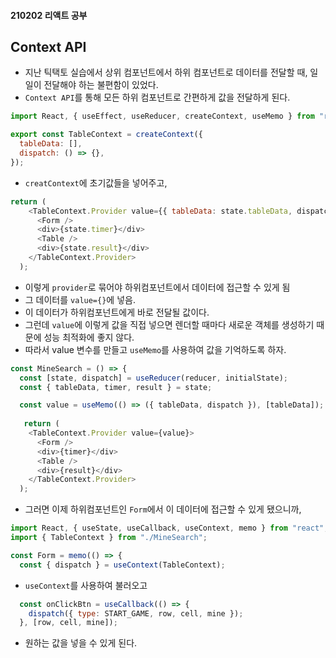 #### 210202 리액트 공부
## Context API 
- 지난 틱택토 실습에서 상위 컴포넌트에서 하위 컴포넌트로 데이터를 전달할 때, 일일이 전달해야 하는 불편함이 있었다.
- `Context API`를 통해 모든 하위 컴포넌트로 간편하게 값을 전달하게 된다.
```javascript
import React, { useEffect, useReducer, createContext, useMemo } from "react";

export const TableContext = createContext({
  tableData: [],
  dispatch: () => {},
});
```
- `creatContext`에 초기값들을 넣어주고,
```javascript
return (
    <TableContext.Provider value={{ tableData: state.tableData, dispatch }}>
      <Form />
      <div>{state.timer}</div>
      <Table />
      <div>{state.result}</div>
    </TableContext.Provider>
  );
```
- 이렇게 `provider`로 묶어야 하위컴포넌트에서 데이터에 접근할 수 있게 됨
- 그 데이터를 `value={}`에 넣음.
- 이 데이터가 하위컴포넌트에게 바로 전달될 값이다.
- 그런데 `value`에 이렇게 값을 직접 넣으면 렌더할 때마다 새로운 객체를 생성하기 때문에 성능 최적화에 좋지 않다.
- 따라서 value 변수를 만들고 `useMemo`를 사용하여 값을 기억하도록 하자.
```javascript
const MineSearch = () => {
  const [state, dispatch] = useReducer(reducer, initialState);
  const { tableData, timer, result } = state;

  const value = useMemo(() => ({ tableData, dispatch }), [tableData]);
  
   return (
    <TableContext.Provider value={value}>
      <Form />
      <div>{timer}</div>
      <Table />
      <div>{result}</div>
    </TableContext.Provider>
  );
```
- 그러면 이제 하위컴포넌트인 `Form`에서 이 데이터에 접근할 수 있게 됐으니까,
```javascript
import React, { useState, useCallback, useContext, memo } from "react";
import { TableContext } from "./MineSearch";

const Form = memo(() => {
  const { dispatch } = useContext(TableContext);
```
- `useContext`를 사용하여 불러오고
```javascript
  const onClickBtn = useCallback(() => {
    dispatch({ type: START_GAME, row, cell, mine });
  }, [row, cell, mine]);
```
- 원하는 값을 넣을 수 있게 된다.
